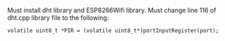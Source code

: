 Must install dht library and ESP8266Wifi library. Must change line 116 of dht.cpp library file to the following:

    volatile uint8_t *PIR = (volatile uint8_t*)portInputRegister(port);
